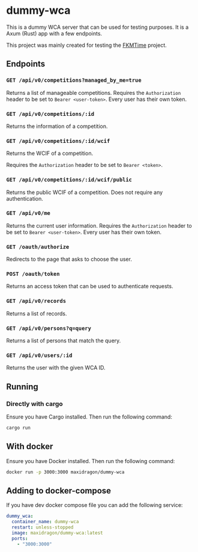 # dummy-wca

This is a dummy WCA server that can be used for testing purposes. It is a Axum (Rust) app with a few endpoints.

This project was mainly created for testing the [FKMTime](https://github.com/FKMTime/FKMTime) project.

## Endpoints

### `GET /api/v0/competitions?managed_by_me=true`

Returns a list of manageable competitions. Requires the `Authorization` header to be set to `Bearer <user-token>`. Every user has their own token.

### `GET /api/v0/competitions/:id`

Returns the information of a competition.

### `GET /api/v0/competitions/:id/wcif`

Returns the WCIF of a competition.

Requires the `Authorization` header to be set to `Bearer <token>`.

### `GET /api/v0/competitions/:id/wcif/public`

Returns the public WCIF of a competition. Does not require any authentication.

### `GET /api/v0/me`

Returns the current user information. Requires the `Authorization` header to be set to `Bearer <user-token>`. Every user has their own token.

### `GET /oauth/authorize`

Redirects to the page that asks to choose the user.

### `POST /oauth/token`

Returns an access token that can be used to authenticate requests.

### `GET /api/v0/records`

Returns a list of records.

### `GET /api/v0/persons?q=query`

Returns a list of persons that match the query.

### `GET /api/v0/users/:id`

Returns the user with the given WCA ID.

## Running

### Directly with cargo

Ensure you have Cargo installed. Then run the following command:

```bash
cargo run
```

## With docker

Ensure you have Docker installed. Then run the following command:

```bash
docker run -p 3000:3000 maxidragon/dummy-wca
```

## Adding to docker-compose

If you have dev docker compose file you can add the following service:

```yaml
dummy_wca:
  container_name: dummy-wca
  restart: unless-stopped
  image: maxidragon/dummy-wca:latest
  ports:
    - "3000:3000"
```